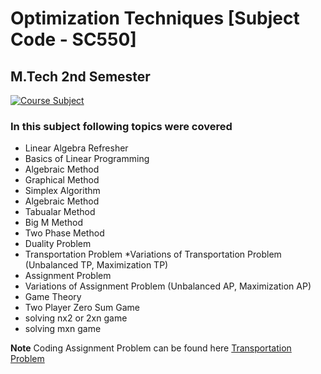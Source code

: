 # Optimization Techniques [Subject Code - SC550]
## M.Tech 2nd Semester

[![Course Subject](https://img.shields.io/badge/Completed-yes-green.svg?style=flat&logo=appveyor)](https://github.com/mayank1101/Optimization/actions?query=workflow%3A%22First+Work+Flow%22)

### In this subject following topics were covered
* Linear Algebra Refresher
* Basics of Linear Programming
 * Algebraic Method
 * Graphical Method
* Simplex Algorithm
 * Algebraic Method
 * Tabualar Method
 * Big M Method
* Two Phase Method
* Duality Problem
* Transportation Problem
 *Variations of Transportation Problem (Unbalanced TP, Maximization TP)
* Assignment Problem
 * Variations of Assignment Problem (Unbalanced AP, Maximization AP)
* Game Theory
 * Two Player Zero Sum Game
 * solving nx2 or 2xn game
 * solving mxn game
 
 **Note** Coding Assignment Problem can be found here [Transportation Problem](https://github.com/mayank1101/Optimization/tree/master/Coding%20Assignments)
